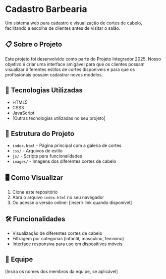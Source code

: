 # Cadastro Barbearia

Um sistema web para cadastro e visualização de cortes de cabelo, facilitando a escolha de clientes antes de visitar o salão.

## 📋 Sobre o Projeto

Este projeto foi desenvolvido como parte do Projeto Integrador 2025. Nosso objetivo é criar uma interface amigável para que os clientes possam visualizar diferentes estilos de cortes disponíveis e para que os profissionais possam cadastrar novos modelos.

## 🚀 Tecnologias Utilizadas

- HTML5
- CSS3
- JavaScript
- [Outras tecnologias utilizadas no seu projeto]

## 📁 Estrutura do Projeto

- `index.html` - Página principal com a galeria de cortes
- `css/` - Arquivos de estilo
- `js/` - Scripts para funcionalidades
- `images/` - Imagens dos diferentes cortes de cabelo

## 🖥️ Como Visualizar

1. Clone este repositório
2. Abra o arquivo `index.html` no seu navegador
3. Ou acesse a versão online: [inserir link quando disponível]

## 🛠️ Funcionalidades

- Visualização de diferentes cortes de cabelo
- Filtragem por categorias (infantil, masculino, feminino)
- Interface responsiva para uso em dispositivos móveis

## 👥 Equipe

[Insira os nomes dos membros da equipe, se aplicável]

